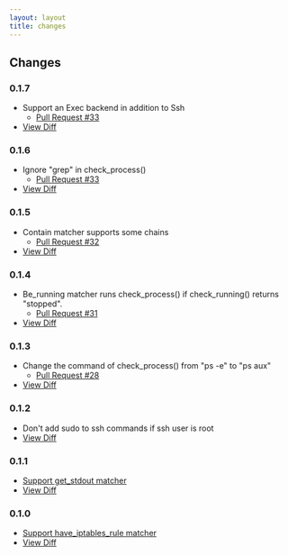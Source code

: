 ```yaml
---
layout: layout
title: changes
---
```


## Changes

### 0.1.7

 * Support an Exec backend in addition to Ssh
   * [Pull Request #33](https://github.com/mizzy/serverspec/pull/34)
 * [View Diff](https://github.com/mizzy/serverspec/compare/v0.1.6...v0.1.7)

### 0.1.6

 * Ignore "grep" in check_process()
   * [Pull Request #33](https://github.com/mizzy/serverspec/pull/33)
 * [View Diff](https://github.com/mizzy/serverspec/compare/v0.1.5...v0.1.6)

### 0.1.5

 * Contain matcher supports some chains
   * [Pull Request #32](https://github.com/mizzy/serverspec/pull/32)
 * [View Diff](https://github.com/mizzy/serverspec/compare/v0.1.4...v0.1.5)

### 0.1.4

 * Be\_running matcher runs check\_process() if check\_running() returns "stopped".
   * [Pull Request #31](https://github.com/mizzy/serverspec/pull/31)
 * [View Diff](https://github.com/mizzy/serverspec/compare/v0.1.3...v0.1.4)

### 0.1.3

 * Change the command of check_process() from "ps -e" to "ps aux"
   * [Pull Request #28](https://github.com/mizzy/serverspec/pull/28)
 * [View Diff](https://github.com/mizzy/serverspec/compare/v0.1.2...v0.1.3)

### 0.1.2

 * Don't add sudo to ssh commands if ssh user is root
 * [View Diff](https://github.com/mizzy/serverspec/compare/v0.1.1...v0.1.2)

### 0.1.1

 * [Support get_stdout matcher](/matchers.html#commands)
 * [View Diff](https://github.com/mizzy/serverspec/compare/v0.1.0...v0.1.1)

### 0.1.0

 * [Support have\_iptables\_rule matcher](/matchers.html#iptables)
 * [View Diff](https://github.com/mizzy/serverspec/compare/v0.0.19...v0.1.0)
